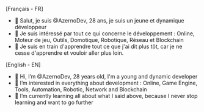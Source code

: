 
[Français - FR]
- 👋 Salut, je suis @AzernoDev, 28 ans, je suis un jeune et dynamique développeur
- 👀 Je suis intéressé par tout ce qui concerne le développement : Online, Moteur de jeu, Outils, Domotique, Robotique, Réseau et Blockchain
- 🌱 Je suis en train d'apprendre tout ce que j'ai dit plus tôt, car je ne cesse d'apprendre et vouloir aller plus loin.

[English - EN]
- 👋 Hi, I’m @AzernoDev, 28 years old, I'm a young and dynamic developer
- 👀 I’m interested in everything about development : Online, Game Engine, Tools, Automation, Robotic, Network and Blockchain
- 🌱 I’m currently learning all about what I said above, because I never stop learning and want to go further
